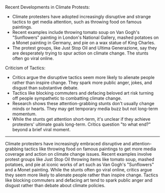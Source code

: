 
Recent Developments in Climate Protests:

- Climate protesters have adopted increasingly disruptive and strange tactics to get media attention, such as throwing food on famous paintings.
- Recent examples include throwing tomato soup on Van Gogh's "Sunflowers" painting in London's National Gallery, mashed potatoes on a Monet painting in Germany, and pie on a wax statue of King Charles.
- The protest groups, like Just Stop Oil and Ultima Generazione, say they are desperately trying to spur action on climate change. The stunts often go viral online.

Criticism of Tactics:

- Critics argue the disruptive tactics seem more likely to alienate people rather than inspire change. They spark more public anger, jokes, and disgust than substantive debate.
- Tactics like blocking commuters and defacing beloved art risk turning off people sympathetic to combatting climate change.
- Research shows these attention-grabbing stunts don't usually change minds or hearts. They may get temporary media buzz but not long-term momentum.
- While the stunts get attention short-term, it's unclear if they achieve protesters' ultimate goals long-term. Critics question "to what end?" beyond a brief viral moment.


---

Climate protesters have increasingly embraced disruptive and attention-grabbing tactics like throwing food on famous paintings to get more media coverage and action on climate change issues. Recent examples involve protest groups like Just Stop Oil throwing items like tomato soup, mashed potatoes, and pie at iconic works of art such as Van Gogh's "Sunflowers" and a Monet painting. While the stunts often go viral online, critics argue they seem more likely to alienate people rather than inspire change. Tactics like blocking commuters and defacing art tend to spark public anger and disgust rather than debate about climate policies.
